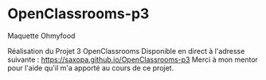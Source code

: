 # OpenClassrooms-p3
Maquette Ohmyfood

Réalisation du Projet 3 OpenClassrooms 
Disponible en direct à l'adresse suivante :
https://saxopa.github.io/OpenClassrooms-p3
Merci à mon mentor pour l'aide qu'il m'a apporté au cours de ce projet.
